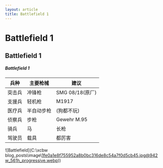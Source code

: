 ```yaml
---
layout: article
title: Battlefield 1
---
```


# Battlefield 1

## Battlefield 1

##### Battlefield 1

| 兵种   | 主要枪械   | 建议            |
| ------ | ---------- | --------------- |
| 突击兵 | 冲锋枪     | SMG 08/18(原厂) |
| 支援兵 | 轻机枪     | M1917           |
| 医疗兵 | 半自动步枪 | (狗都不玩)      |
| 侦察兵 | 步枪       | Gewehr M.95     |
| 骑兵   | 马         | 长枪            |
| 驾驶员 | 载具       | 都厉害          |

![Battlefield](C:\xcbw blog\_posts\image\1fe0a1e8f755952a8b0bc316de8c54a7f0d5cb45.jpg@942w_561h_progressive.webp))

